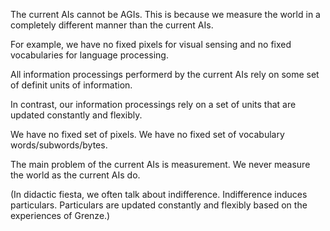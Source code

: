 The current AIs cannot be AGIs. This is because we measure the world in a completely different manner than the current AIs.

For example, we have no fixed pixels for visual sensing and no fixed vocabularies for language processing.

All information processings performerd by the current AIs rely on some set of definit units of information.

In contrast, our information processings rely on a set of units that are updated constantly and flexibly.

We have no fixed set of pixels. We have no fixed set of vocabulary words/subwords/bytes.

The main problem of the current AIs is measurement. We never measure the world as the current AIs do.

(In didactic fiesta, we often talk about indifference. Indifference induces particulars. Particulars are updated constantly and flexibly based on the experiences of Grenze.)
